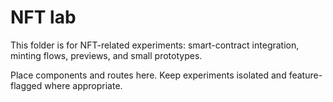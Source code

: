 NFT lab
========

This folder is for NFT-related experiments: smart-contract integration, minting flows, previews, and small prototypes.

Place components and routes here. Keep experiments isolated and feature-flagged where appropriate.
